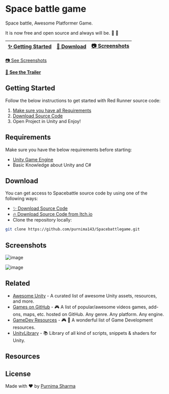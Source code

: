 # Space battle game
Space battle, Awesome Platformer Game.



It is now free and open source and always will be. :clap: :tada:

| [:sparkles: Getting Started](#getting-started) | [:rocket: Download](#download) | [:camera: Screenshots](#screenshots) |
| --------------- | -------- | ----------- |



[:camera: See Screenshots](#screenshots)

[:movie_camera: **See the Trailer**](https://drive.google.com/drive/folders/1dWHHqUYz5y6prf6vxF9VWju_kGfzoKfG?usp=sharing)


## Getting Started

Follow the below instructions to get started with Red Runner source code:

1. [Make sure you have all Requirements](#requirements)
2. [Download Source Code](#download)
3. Open Project in Unity and Enjoy!

## Requirements

Make sure you have the below requirements before starting:

- [Unity Game Engine](https://unity3d.com)
- Basic Knowledge about Unity and C#

## Download

You can get access to Spacebattle source code by using one of the following ways:

- [:sparkles: Download Source Code](https://github.com/purnima143/Spacebattlegame/archive/master.zip)
- [:fire: Download Source Code from Itch.io](https://github.com/purnima143/Spacebattlegame)
- Clone the repository locally:

```bash
git clone https://github.com/purnima143/Spacebattlegame.git
```


## Screenshots

![image](https://user-images.githubusercontent.com/57852378/90423501-31ba3280-e0da-11ea-9d4a-dcdac8580479.png)

![image](https://user-images.githubusercontent.com/57852378/90423038-68437d80-e0d9-11ea-8e51-8cd296542638.png)

## Related

- [Awesome Unity](https://github.com/RyanNielson/awesome-unity) - A curated list of awesome Unity assets, resources, and more.
- [Games on GitHub](https://github.com/leereilly/games/) - 🎮 A list of popular/awesome videos games, add-ons, maps, etc. hosted on GitHub. Any genre. Any platform. Any engine.
- [GameDev Resources](https://github.com/Kavex/GameDev-Resources) - 🎮 🎲 A wonderful list of Game Development resources.
- [UnityLibrary](https://github.com/UnityCommunity/UnityLibrary) - 📚 Library of all kind of scripts, snippets & shaders for Unity.

## Resources


## License


Made with :heart: by [Purnima Sharma](https://github.com/purnima143)

